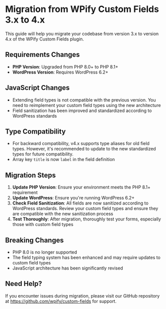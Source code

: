 # Migration from WPify Custom Fields 3.x to 4.x

This guide will help you migrate your codebase from version 3.x to version 4.x of the WPify Custom Fields plugin.

## Requirements Changes

- **PHP Version**: Upgraded from PHP 8.0+ to PHP 8.1+
- **WordPress Version**: Requires WordPress 6.2+

## JavaScript Changes

- Extending field types is not compatible with the previous version. You need to reimplement your custom field types using the new architecture
- Field sanitization has been improved and standardized according to WordPress standards

## Type Compatibility

- For backward compatibility, v4.x supports type aliases for old field types. However, it's recommended to update to the new standardized types for future compatibility.
- Array key `title` is now `label` in the field definition

## Migration Steps

1. **Update PHP Version**: Ensure your environment meets the PHP 8.1+ requirement
2. **Update WordPress**: Ensure you're running WordPress 6.2+
3. **Check Field Sanitization**: All fields are now sanitized according to WordPress standards. Review your custom field types and ensure they are compatible with the new sanitization process
4. **Test Thoroughly**: After migration, thoroughly test your forms, especially those with custom field types

## Breaking Changes

- PHP 8.0 is no longer supported
- The field typing system has been enhanced and may require updates to custom field types
- JavaScript architecture has been significantly revised

## Need Help?

If you encounter issues during migration, please visit our GitHub repository at https://github.com/wpify/custom-fields for support.
